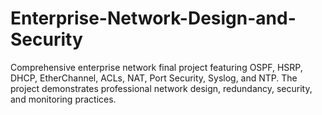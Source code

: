 # Enterprise-Network-Design-and-Security
Comprehensive enterprise network final project featuring OSPF, HSRP, DHCP, EtherChannel, ACLs, NAT, Port Security, Syslog, and NTP. The project demonstrates professional network design, redundancy, security, and monitoring practices.
